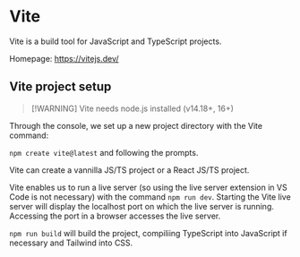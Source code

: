 # Vite

Vite is a build tool for JavaScript and TypeScript projects.

Homepage: https://vitejs.dev/

## Vite project setup

>[!WARNING] Vite needs node.js installed (v14.18+, 16+)

Through the console, we set up a new project directory with the Vite command:

`npm create vite@latest` and following the prompts.

Vite can create a vannilla JS/TS project or a React JS/TS project.

Vite enables us to run a live server (so using the live server extension in VS Code is not necessary) with the command `npm run dev`. Starting the Vite live server will display the localhost port on which the live server is running. Accessing the port in a browser accesses the live server.

`npm run build` will build the project, compiliing TypeScript into JavaScript if necessary and Tailwind into CSS.